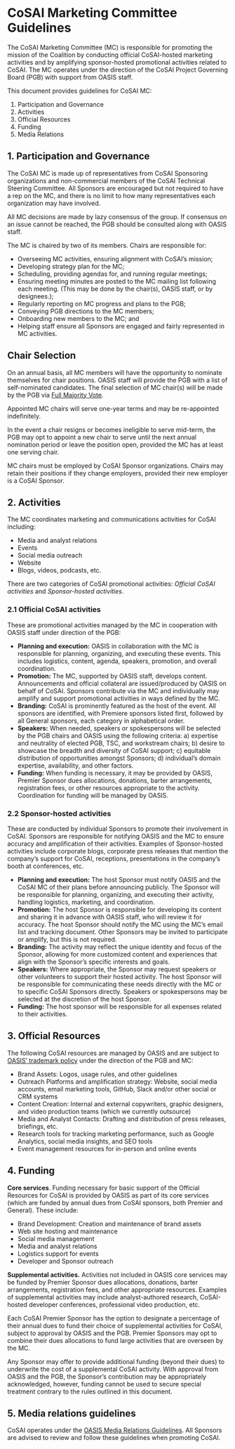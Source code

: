 # CoSAI Marketing Committee Guidelines

The CoSAI Marketing Committee (MC) is responsible for promoting the mission of the Coalition by conducting official CoSAI-hosted marketing activities and by amplifying sponsor-hosted promotional activities related to CoSAI. The MC operates under the direction of the CoSAI Project Governing Board (PGB) with support from OASIS staff.

This document provides guidelines for CoSAI MC:
1. Participation and Governance
2. Activities
3. Official Resources
4. Funding
5. Media Relations

## 1. Participation and Governance
The CoSAI MC is made up of representatives from CoSAI Sponsoring organizations and non-commercial members of the CoSAI Technical Steering Committee. All Sponsors are encouraged but not required to have a rep on the MC, and there is no limit to how many representatives each organization may have involved.

All MC decisions are made by lazy consensus of the group. If consensus on an issue cannot be reached, the PGB should be consulted along with OASIS staff.

The MC is chaired by two of its members. Chairs are responsible for:

* Overseeing MC activities, ensuring alignment with CoSAI’s mission;
* Developing strategy plan for the MC;
* Scheduling, providing agendas for, and running regular meetings; 
* Ensuring meeting minutes are posted to the MC mailing list following each meeting. (This may be done by the chair(s), OASIS staff, or by designees.);
* Regularly reporting on MC progress and plans to the PGB;
* Conveying PGB directions to the MC members;
* Onboarding new members to the MC; and
* Helping staff ensure all Sponsors are engaged and fairly represented in MC activities.

## Chair Selection 
On an annual basis, all MC members will have the opportunity to nominate themselves for chair positions. OASIS staff will provide the PGB with a list of self-nominated candidates. The final selection of MC chair(s) will be made by the PGB via [Full Majority Vote](https://www.oasis-open.org/policies-guidelines/oasis-defined-terms-2018-05-22/#dFullMajority).

Appointed MC chairs will serve one-year terms and may be re-appointed indefinitely.

In the event a chair resigns or becomes ineligible to serve mid-term, the PGB may opt to appoint a new chair to serve until the next annual nomination period or leave the position open, provided the MC has at least one serving chair. 

MC chairs must be employed by CoSAI Sponsor organizations. Chairs may retain their positions if they change employers, provided their new employer is a CoSAI Sponsor. 

## 2. Activities
The MC coordinates marketing and communications activities for CoSAI including:

* Media and analyst relations
* Events
* Social media outreach
* Website
* Blogs, videos, podcasts, etc.

There are two categories of CoSAI promotional activities: _Official CoSAI activities_ and _Sponsor-hosted activities_. 

### 2.1 Official CoSAI activities
These are promotional activities managed by the MC in cooperation with OASIS staff under direction of the PGB:

* **Planning and execution:** OASIS in collaboration with the MC is responsible for planning, organizing, and executing these events. This includes logistics, content, agenda, speakers, promotion, and overall coordination. 
* **Promotion:** The MC, supported by OASIS staff, develops content. Announcements and official collateral are issued/produced by OASIS on behalf of CoSAI. Sponsors contribute via the MC and individually may amplify and support promotional activities in ways defined by the MC.
* **Branding:** CoSAI is prominently featured as the host of the event. All sponsors are identified, with Premiere sponsors listed first, followed by all General sponsors, each category in alphabetical order. 
* **Speakers:** When needed, speakers or spokespersons will be selected by the PGB chairs and OASIS using the following criteria: a) expertise and neutrality of elected PGB, TSC, and workstream chairs; b)  desire to showcase the breadth and diversity of CoSAI support; c) equitable distribution of opportunities amongst Sponsors; d) individual’s domain expertise, availability, and other factors.
* **Funding:** When funding is necessary, it may be provided by OASIS, Premier Sponsor dues allocations, donations, barter arrangements, registration fees, or other resources appropriate to the activity. Coordination for funding will be managed by OASIS. 

### 2.2 Sponsor-hosted activities
These are conducted by individual Sponsors to promote their involvement in CoSAI. Sponsors are responsible for notifying OASIS and the MC to ensure accuracy and amplification of their activities. Examples of Sponsor-hosted activities include corporate blogs, corporate press releases that mention the company’s support for CoSAI, receptions, presentations in the company’s booth at conferences, etc.

* **Planning and execution:** The host Sponsor must notify OASIS and the CoSAI MC of their plans before announcing publicly. The Sponsor will be responsible for planning, organizing, and executing their activity, handling logistics, marketing, and coordination. 
* **Promotion:** The host Sponsor is responsible for developing its content and sharing it in advance with OASIS staff, who will review it for accuracy. The host Sponsor should notify the MC using the MC’s email list and tracking document. Other Sponsors may be invited to participate or amplify, but this is not required. 
* **Branding:** The activity may reflect the unique identity and focus of the Sponsor, allowing for more customized content and experiences that align with the Sponsor’s specific interests and goals. 
* **Speakers:** Where appropriate, the Sponsor may request speakers or other volunteers to support their hosted activity. The host Sponsor will be responsible for communicating these needs directly with the MC or to specific CoSAI Sponsors directly. Speakers or spokespersons may be selected at the discretion of the host Sponsor. 
* **Funding:** The host sponsor will be responsible for all expenses related to their activities. 

## 3. Official Resources
The following CoSAI resources are managed by OASIS and are subject to [OASIS’ trademark policy](https://www.oasis-open.org/policies-guidelines/trademark/) under the direction of the PGB and MC:

* Brand Assets: Logos, usage rules, and other guidelines
* Outreach Platforms and amplification strategy: Website, social media accounts, email marketing tools, GitHub, Slack and/or other social or CRM systems
* Content Creation: Internal and external copywriters, graphic designers, and video production teams (which we currently outsource)
* Media and Analyst Contacts: Drafting and distribution of press releases, briefings, etc.
* Research tools for tracking marketing performance, such as Google Analytics, social media insights, and SEO tools
* Event management resources for in-person and online events

## 4. Funding
**Core services**. Funding necessary for basic support of the Official Resources for CoSAI is provided by OASIS as part of its core services (which are funded by annual dues from CoSAI sponsors, both Premier and General). These include:

* Brand Development: Creation and maintenance of brand assets
* Web site hosting and maintenance
* Social media management
* Media and analyst relations 
* Logistics support for events
* Developer and Sponsor outreach

**Supplemental activities.** Activities not included in OASIS core services may be funded by Premier Sponsor dues allocations, donations, barter arrangements, registration fees, and other appropriate resources.  Examples of supplemental activities may include analyst-authored research, CoSAI-hosted developer conferences, professional video production, etc.

Each CoSAI Premier Sponsor has the option to designate a percentage of their annual dues to fund their choice of supplemental activities for CoSAI, subject to approval by OASIS and the PGB. Premier Sponsors may opt to combine their dues allocations to fund large activities that are overseen by the MC. 

Any Sponsor may offer to provide additional funding (beyond their dues) to underwrite the cost of a supplemental CoSAI activity. With approval from OASIS and the PGB, the Sponsor’s contribution may be appropriately acknowledged, however, funding cannot be used to secure special treatment contrary to the rules outlined in this document.

## 5. Media relations guidelines
CoSAI operates under the [OASIS Media Relations Guidelines](https://www.oasis-open.org/policies-guidelines/media-relations/). All Sponsors are advised to review and follow these guidelines when promoting CoSAI.


